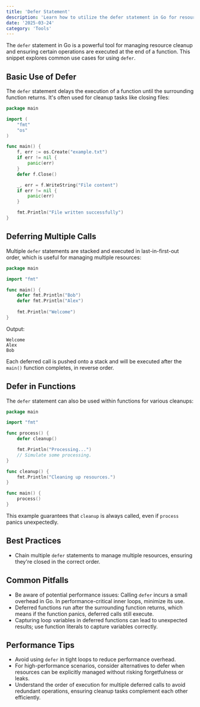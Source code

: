 ```yaml
---
title: 'Defer Statement'
description: 'Learn how to utilize the defer statement in Go for resource management and cleanup tasks.'
date: '2025-03-24'
category: 'Tools'
---
```


The `defer` statement in Go is a powerful tool for managing resource cleanup and ensuring certain operations are executed at the end of a function. This snippet explores common use cases for using `defer`.

## Basic Use of Defer

The `defer` statement delays the execution of a function until the surrounding function returns. It's often used for cleanup tasks like closing files:

```go
package main

import (
	"fmt"
	"os"
)

func main() {
	f, err := os.Create("example.txt")
	if err != nil {
		panic(err)
	}
	defer f.Close()

	_, err = f.WriteString("File content")
	if err != nil {
		panic(err)
	}

	fmt.Println("File written successfully")
}
```

## Deferring Multiple Calls

Multiple `defer` statements are stacked and executed in last-in-first-out order, which is useful for managing multiple resources:

```go
package main

import "fmt"

func main() {
	defer fmt.Println("Bob")
	defer fmt.Println("Alex")
	
	fmt.Println("Welcome")
}
```

Output:
```
Welcome
Alex
Bob
```

Each deferred call is pushed onto a stack and will be executed after the `main()` function completes, in reverse order.

## Defer in Functions

The `defer` statement can also be used within functions for various cleanups:

```go
package main

import "fmt"

func process() {
	defer cleanup()

	fmt.Println("Processing...")
	// Simulate some processing.
}

func cleanup() {
	fmt.Println("Cleaning up resources.")
}

func main() {
	process()
}
```

This example guarantees that `cleanup` is always called, even if `process` panics unexpectedly.

## Best Practices

- Chain multiple `defer` statements to manage multiple resources, ensuring they're closed in the correct order.

## Common Pitfalls

- Be aware of potential performance issues: Calling `defer` incurs a small overhead in Go. In performance-critical inner loops, minimize its use.
- Deferred functions run after the surrounding function returns, which means if the function panics, deferred calls still execute.
- Capturing loop variables in deferred functions can lead to unexpected results; use function literals to capture variables correctly.

## Performance Tips

- Avoid using `defer` in tight loops to reduce performance overhead.
- For high-performance scenarios, consider alternatives to defer when resources can be explicitly managed without risking forgetfulness or leaks.
- Understand the order of execution for multiple deferred calls to avoid redundant operations, ensuring cleanup tasks complement each other efficiently.

